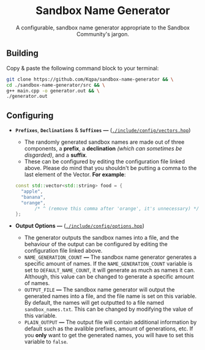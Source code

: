 <div align="center">

# Sandbox Name Generator
A configurable, sandbox name generator appropriate to the Sandbox Community's jargon.

</div>

## Building
Copy & paste the following command block to your terminal:
```sh
git clone https://github.com/Kqpa/sandbox-name-generator && \
cd ./sandbox-name-generator/src && \
g++ main.cpp -o generator.out && \
./generator.out
```

## Configuring
* **`Prefixes`**, **`Declinations`** & **`Suffixes`** **—** ([`./include/config/vectors.hpp`](./include/config/vectors.hpp))

  * The randomly generated sandbox names are made out of three components, a **prefix**, a **declination** *(which can sometimes be disgarded)*, and a **suffix**.
  * These can be configured by editing the configuration file linked above. Please do mind that you shouldn't be putting a comma to the last element of the Vector. **For example**:

  ```cpp
  const std::vector<std::string> food = {
    "apple",
    "banana",
    "orange",
         /* ^ (remove this comma after 'orange', it's unnecessary) */
  };

* **Output Options** **—** ([`./include/config/options.hpp`](./include/config/options.hpp))

  * The generator outputs the sandbox names into a file, and the behaviour of the output can be configured by editing the configuration file linked above.
  * `NAME_GENERATION_COUNT` **—** The sandbox name generator generates a specific amount of names. If the `NAME_GENERATION_COUNT` variable is set to `DEFAULT_NAME_COUNT`, it will generate as much as names it can. Although, this value can be changed to generate a specific amount of names.
  * `OUTPUT_FILE` **—** The sandbox name generator will output the generated names into a file, and the file name is set on this variable. By default, the names will get outputted to a file named `sandbox_names.txt`. This can be changed by modifying the value of this variable.
  * `PLAIN_OUTPUT` **—** The output file will contain additional information by default such as the avalible prefixes, amount of generations, etc. If you **only** want to get the generated names, you will have to set this variable to `false`.
